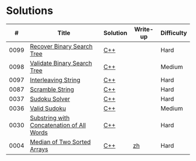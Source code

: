 # Solutions
| #  | Title | Solution | Write-up | Difficulty |
|----| ----- | -------- | -------- | ---------- |
|0099|[Recover Binary Search Tree](https://leetcode.com/problems/recover-binary-search-tree/)|[C++](cpp/0099-recover-binary-search-tree/1.cpp)| |Hard|
|0098|[Validate Binary Search Tree](https://leetcode.com/problems/validate-binary-search-tree/)|[C++](cpp/0098-validate-binary-search-tree/1.cpp)| |Medium|
|0097|[Interleaving String](https://leetcode.com/problems/interleaving-string/)|[C++](cpp/0097-interleaving-string/interleaving-string.cpp)| |Hard|
|0087|[Scramble String](https://leetcode.com/problems/scramble-string/)|[C++](cpp/0087-scramble-string/1.cpp)| |Hard|
|0037|[Sudoku Solver](https://leetcode.com/problems/sudoku-solver/)|[C++](cpp/0037-sudoku-solver/1.cpp)| |Hard|
|0036|[Valid Sudoku](https://leetcode.com/problems/valid-sudoku/)|[C++](cpp/0036-valid-sudoku/1.cpp)| |Medium|
|0030|[Substring with Concatenation of All Words](https://leetcode.com/problems/substring-with-concatenation-of-all-words/)|[C++](cpp/0030-substring-with-concatenation-of-all-words/substring-with-concatenation-of-all-words.cpp)| |Hard|
|0004|[Median of Two Sorted Arrays](https://leetcode.com/problems/median-of-two-sorted-arrays)|[C++](cpp/0004-median-of-two-sorted-arrays/median-of-two-sorted-arrays.cpp)|[zh](writeup/0004-median-of-two-sorted-arrays/median-of-two-sorted-arrays.md)|Hard|
